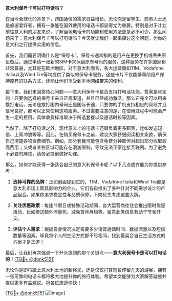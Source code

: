 **意大利保号卡可以打电话吗？**

在当今全球化的背景下，跨国通信的需求日益增长。无论你是留学生、商务人士还是旅游爱好者，拥有一张能在国外使用的电话卡都显得尤为重要。特别是对于计划前往意大利的朋友来说，了解当地电话卡的功能和使用方法更是必不可少。那么问题来了：意大利保号卡可以打电话吗？今天就让我们一起来探讨这个问题，为你的意大利之行提供实用的信息。

首先，我们需要明确什么是“保号卡”。保号卡通常指的是用户在更换手机或丢失原设备后，通过申请一张新的SIM卡来保留原有号码的服务。这种服务在许多国家都非常普遍，尤其是在欧洲地区。对于意大利而言，各大运营商如TIM、Vodafone Italia以及Wind Tre等均提供了类似的保号卡服务。这些卡片不仅能够帮助用户保持原有的联系方式，还能让他们享受到本地网络带来的便利。

接下来，我们来回答核心问题——意大利保号卡是否支持打电话功能。答案是肯定的！只要你选择的保号卡来自正规渠道，并且已经成功激活，那么它完全可以用来拨打电话。无论是拨打国内号码还是国际长途，只要你的手机支持相应的频段并且信号良好，都可以正常使用这项服务。不过需要注意的是，在使用过程中可能会产生一定的费用，具体收费标准取决于所选套餐以及通话时长等因素。

当然了，除了打电话之外，现代意义上的电话卡还肩负着更多职责，比如发送短信、上网冲浪等等。因此，在购买保号卡之前，建议大家仔细阅读相关条款，确保自己清楚各项资费细节。例如，部分套餐可能包含免费分钟数但对超出部分收取较高费用；又或者某些区域可能存在漫游限制，导致无法正常连接互联网。为了避免不必要的麻烦，请务必提前做好功课。

那么，如何才能获得一张适合自己的意大利保号卡呢？以下几点或许能为你提供参考：

1. **选择可靠的品牌**：正如前面提到过的，TIM、Vodafone Italia和Wind Tre都是意大利市场上颇具影响力的企业，它们各自推出了多种针对不同需求设计的产品组合。如果你追求稳定性与品质保障，不妨优先考虑这些大牌。
   
2. **关注优惠政策**：每逢节假日或特殊活动期间，各大运营商往往会推出限时优惠活动，比如赠送额外流量包、减免首月月租等。留意此类信息有助于节省开支。
    
3. **评估个人需求**：根据自身情况决定需要多少语音通话时间、数据流量以及短信数量等因素。毕竟每个人的生活方式都不尽相同，找到最契合自己生活方式的方案才是王道！

最后，让我们再次强调一下开头提到的那个关键点——**意大利保号卡是可以打电话的！**[[TG💪+ @donk5151](https://t.me/s/donk5151)]

无论你是即将踏上意大利土地的新移民，还是仅仅打算短暂停留几天的游客，拥有一张可靠的电话卡都将极大地提升你的旅行体验。希望本文能够为大家解答疑惑并提供更多有益建议。祝各位旅途愉快！

[[TG💪+ @donk5151](https://t.me/s/donk5151) ![Image](https://i.postimg.cc/rwNCRYN7/Snipaste-2025-04-30-17-27-05.png)]